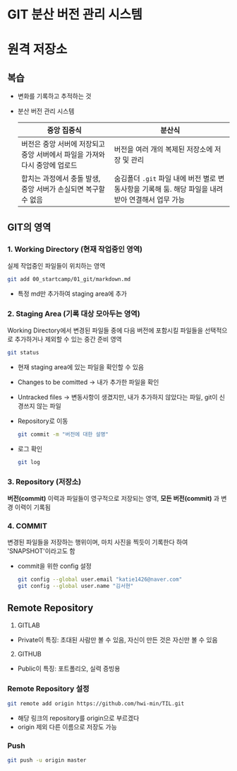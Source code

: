 # GIT 분산 버전 관리 시스템

# 원격 저장소

## 복습
- 변화를 기록하고 추적하는 것
- 분산 버전 관리 시스템

    |중앙 집중식 | 분산식|
    |---|---|
    |버전은 중앙 서버에 저장되고 중앙 서버에서 파일을 가져와 다시 중앙에 업로드|버전을 여러 개의 복제된 저장소에 저장 및 관리|
    |합치는 과정에서 충돌 발생, 중앙 서버가 손실되면 복구할 수 없음| 숨김폴더 `.git` 파일 내에 버전 별로 변동사항을 기록해 둠. 해당 파일을 내려받아 연결해서 업무 가능|

## GIT의 영역
### 1. Working Directory (현재 작업중인 영역)
실제 작업중인 파일들이 위치하는 영역
```bash
git add 00_startcamp/01_git/markdown.md
```
- 특정 md만 추가하여 staging area에 추가

### 2. Staging Area (기록 대상 모아두는 영역)
Working Directory에서 변경된 파일들 중에 다음 버전에 포함시킬 파일들을 선택적으로 추가하거나 제외할 수 있는 중간 준비 영역
```bash
git status
```
- 현재 staging area에 있는 파일을 확인할 수 있음
- Changes to be comitted -> 내가 추가한 파일을 확인
- Untracked files -> 변동사항이 생겼지만, 내가 추가하지 않았다는 파일, git이 신경쓰지 않는 파일

- Repository로 이동
    ```bash
    git commit -m "버전에 대한 설명"
    ```
- 로그 확인
    ```bash
    git log
    ```


### 3. Repository (저장소)
**버전(commit)** 이력과 파일들이 영구적으로 저장되는 영역, **모든 버전(commit)** 과 변경 이력이 기록됨


### 4. COMMIT
변경된 파일들을 저장하는 행위이며, 마치 사진을 찍듯이 기록한다 하여 'SNAPSHOT'이라고도 함
- commit을 위한 config 설정
    ```bash
    git config --global user.email "katie1426@naver.com"
    git config --global user.name "김서현"
    ```

## Remote Repository
1. GITLAB
- Private이 특징: 초대된 사람만 볼 수 있음, 자신이 만든 것은 자신만 볼 수 있음
2. GITHUB
- Public이 특징: 포트폴리오, 실력 증빙용  

### Remote Repository 설정
``` bash
git remote add origin https://github.com/hwi-min/TIL.git
```
- 해당 링크의 repository를 origin으로 부르겠다
- origin 제외 다른 이름으로 저장도 가능

### Push
``` bash
git push -u origin master
```